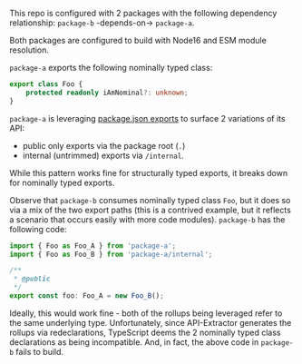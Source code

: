 This repo is configured with 2 packages with the following dependency relationship: `package-b` -depends-on-> `package-a`.

Both packages are configured to build with Node16 and ESM module resolution.

`package-a` exports the following nominally typed class:

```typescript
export class Foo {
	protected readonly iAmNominal?: unknown;
}
```

`package-a` is leveraging [package.json exports](https://nodejs.org/api/packages.html#exports) to surface 2 variations of its API:

- public only exports via the package root (`.`)
- internal (untrimmed) exports via `/internal`.

While this pattern works fine for structurally typed exports, it breaks down for nominally typed exports.

Observe that `package-b` consumes nominally typed class `Foo`, but it does so via a mix of the two export paths (this is a contrived example, but it reflects a scenario that occurs easily with more code modules).
`package-b` has the following code:

```typescript
import { Foo as Foo_A } from 'package-a';
import { Foo as Foo_B } from 'package-a/internal';

/**
 * @public
 */
export const foo: Foo_A = new Foo_B();
```

Ideally, this would work fine - both of the rollups being leveraged refer to the same underlying type.
Unfortunately, since API-Extractor generates the rollups via redeclarations, TypeScript deems the 2 nominally typed class declarations as being incompatible.
And, in fact, the above code in `package-b` fails to build.
